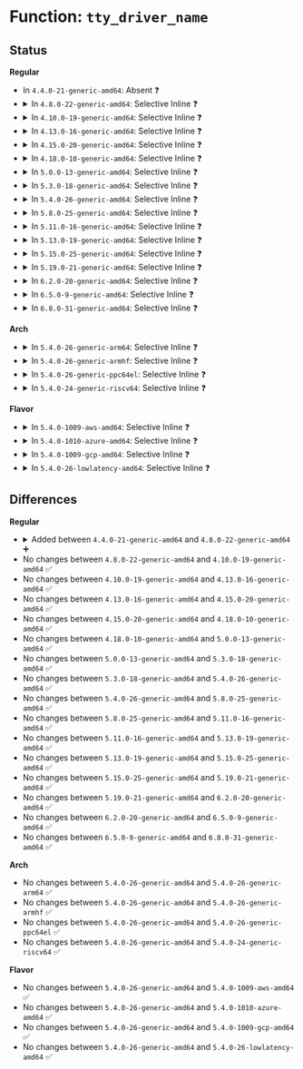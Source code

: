 # Function: <code>tty_driver_name</code>

## Status
<b>Regular</b>
<ul>
<li>
In <code>4.4.0-21-generic-amd64</code>: Absent ❓
</li>
<li>
<details>
<summary>In <code>4.8.0-22-generic-amd64</code>: Selective Inline ❓</summary>

```c
const char * tty_driver_name(const struct tty_struct * tty)
```

```json
{
  "name": "tty_driver_name",
  "collision_type": "Unique Global",
  "inline_type": "Selective",
  "funcs": [
    {
      "addr": 18446744071584303491,
      "name": "tty_driver_name",
      "external": true,
      "loc": "drivers/tty/tty_io.c:252",
      "file": "drivers/tty/tty_io.c",
      "inline": "not declared, inlined",
      "caller_inline": [
        "drivers/tty/tty_io.c:__do_SAK",
        "drivers/tty/tty_io.c:__do_SAK",
        "drivers/tty/tty_io.c:__do_SAK",
        "drivers/tty/tty_io.c:tty_release",
        "drivers/tty/tty_io.c:tty_release",
        "drivers/tty/tty_io.c:tty_release",
        "drivers/tty/tty_io.c:tty_release",
        "drivers/tty/tty_io.c:tty_release",
        "drivers/tty/tty_io.c:tty_release",
        "drivers/tty/tty_io.c:tty_release",
        "drivers/tty/tty_io.c:tty_write",
        "drivers/tty/tty_io.c:__proc_set_tty",
        "drivers/tty/tty_io.c:check_tty_count"
      ],
      "caller_func": [
        "drivers/tty/n_tty.c:n_tty_receive_char_flagged",
        "drivers/tty/n_tty.c:n_tty_receive_char_flagged"
      ]
    }
  ],
  "symbols": [
    {
      "addr": 18446744071584296848,
      "name": "tty_driver_name",
      "section": ".text",
      "bind": "STB_GLOBAL",
      "size": 36
    }
  ]
}
```
</details>
</li>
<li>
<details>
<summary>In <code>4.10.0-19-generic-amd64</code>: Selective Inline ❓</summary>

```c
const char * tty_driver_name(const struct tty_struct * tty)
```

```json
{
  "name": "tty_driver_name",
  "collision_type": "Unique Global",
  "inline_type": "Selective",
  "funcs": [
    {
      "addr": 18446744071584485555,
      "name": "tty_driver_name",
      "external": true,
      "loc": "drivers/tty/tty_io.c:252",
      "file": "drivers/tty/tty_io.c",
      "inline": "not declared, inlined",
      "caller_inline": [
        "drivers/tty/tty_io.c:__do_SAK",
        "drivers/tty/tty_io.c:__do_SAK",
        "drivers/tty/tty_io.c:__do_SAK",
        "drivers/tty/tty_io.c:tty_release",
        "drivers/tty/tty_io.c:tty_release",
        "drivers/tty/tty_io.c:tty_release",
        "drivers/tty/tty_io.c:tty_release",
        "drivers/tty/tty_io.c:tty_release",
        "drivers/tty/tty_io.c:tty_release",
        "drivers/tty/tty_io.c:tty_release",
        "drivers/tty/tty_io.c:tty_write",
        "drivers/tty/tty_io.c:__proc_set_tty",
        "drivers/tty/tty_io.c:check_tty_count"
      ],
      "caller_func": [
        "drivers/tty/n_tty.c:n_tty_receive_char_flagged",
        "drivers/tty/n_tty.c:n_tty_receive_char_flagged"
      ]
    }
  ],
  "symbols": [
    {
      "addr": 18446744071584478912,
      "name": "tty_driver_name",
      "section": ".text",
      "bind": "STB_GLOBAL",
      "size": 36
    }
  ]
}
```
</details>
</li>
<li>
<details>
<summary>In <code>4.13.0-16-generic-amd64</code>: Selective Inline ❓</summary>

```c
const char * tty_driver_name(const struct tty_struct * tty)
```

```json
{
  "name": "tty_driver_name",
  "collision_type": "Unique Global",
  "inline_type": "Selective",
  "funcs": [
    {
      "addr": 18446744071584560401,
      "name": "tty_driver_name",
      "external": true,
      "loc": "drivers/tty/tty_io.c:253",
      "file": "drivers/tty/tty_io.c",
      "inline": "not declared, inlined",
      "caller_inline": [
        "drivers/tty/tty_io.c:tty_release",
        "drivers/tty/tty_io.c:tty_release",
        "drivers/tty/tty_io.c:tty_release",
        "drivers/tty/tty_io.c:tty_release",
        "drivers/tty/tty_io.c:tty_release",
        "drivers/tty/tty_io.c:tty_release",
        "drivers/tty/tty_io.c:tty_release",
        "drivers/tty/tty_io.c:tty_write",
        "drivers/tty/tty_io.c:check_tty_count"
      ],
      "caller_func": [
        "drivers/tty/n_tty.c:n_tty_receive_char_flagged",
        "drivers/tty/n_tty.c:n_tty_receive_char_flagged",
        "drivers/tty/tty_jobctrl.c:__proc_set_tty"
      ]
    }
  ],
  "symbols": [
    {
      "addr": 18446744071584566272,
      "name": "tty_driver_name",
      "section": ".text",
      "bind": "STB_GLOBAL",
      "size": 36
    }
  ]
}
```
</details>
</li>
<li>
<details>
<summary>In <code>4.15.0-20-generic-amd64</code>: Selective Inline ❓</summary>

```c
const char * tty_driver_name(const struct tty_struct * tty)
```

```json
{
  "name": "tty_driver_name",
  "collision_type": "Unique Global",
  "inline_type": "Selective",
  "funcs": [
    {
      "addr": 18446744071584976788,
      "name": "tty_driver_name",
      "external": true,
      "loc": "drivers/tty/tty_io.c:254",
      "file": "drivers/tty/tty_io.c",
      "inline": "not declared, inlined",
      "caller_inline": [
        "drivers/tty/tty_io.c:tty_release",
        "drivers/tty/tty_io.c:tty_release",
        "drivers/tty/tty_io.c:tty_release",
        "drivers/tty/tty_io.c:tty_release",
        "drivers/tty/tty_io.c:tty_release",
        "drivers/tty/tty_io.c:tty_release",
        "drivers/tty/tty_io.c:tty_release",
        "drivers/tty/tty_io.c:tty_write",
        "drivers/tty/tty_io.c:check_tty_count"
      ],
      "caller_func": [
        "drivers/tty/n_tty.c:n_tty_receive_char_flagged",
        "drivers/tty/n_tty.c:n_tty_receive_char_flagged",
        "drivers/tty/tty_jobctrl.c:__proc_set_tty"
      ]
    }
  ],
  "symbols": [
    {
      "addr": 18446744071584977872,
      "name": "tty_driver_name",
      "section": ".text",
      "bind": "STB_GLOBAL",
      "size": 36
    }
  ]
}
```
</details>
</li>
<li>
<details>
<summary>In <code>4.18.0-10-generic-amd64</code>: Selective Inline ❓</summary>

```c
const char * tty_driver_name(const struct tty_struct * tty)
```

```json
{
  "name": "tty_driver_name",
  "collision_type": "Unique Global",
  "inline_type": "Selective",
  "funcs": [
    {
      "addr": 18446744071585208276,
      "name": "tty_driver_name",
      "external": true,
      "loc": "drivers/tty/tty_io.c:254",
      "file": "drivers/tty/tty_io.c",
      "inline": "not declared, inlined",
      "caller_inline": [
        "drivers/tty/tty_io.c:tty_release",
        "drivers/tty/tty_io.c:tty_release",
        "drivers/tty/tty_io.c:tty_release",
        "drivers/tty/tty_io.c:tty_release",
        "drivers/tty/tty_io.c:tty_release",
        "drivers/tty/tty_io.c:tty_release",
        "drivers/tty/tty_io.c:tty_release",
        "drivers/tty/tty_io.c:tty_write",
        "drivers/tty/tty_io.c:check_tty_count"
      ],
      "caller_func": [
        "drivers/tty/n_tty.c:n_tty_receive_char_flagged",
        "drivers/tty/n_tty.c:n_tty_receive_char_flagged",
        "drivers/tty/tty_jobctrl.c:__proc_set_tty"
      ]
    }
  ],
  "symbols": [
    {
      "addr": 18446744071585211232,
      "name": "tty_driver_name",
      "section": ".text",
      "bind": "STB_GLOBAL",
      "size": 36
    }
  ]
}
```
</details>
</li>
<li>
<details>
<summary>In <code>5.0.0-13-generic-amd64</code>: Selective Inline ❓</summary>

```c
const char * tty_driver_name(const struct tty_struct * tty)
```

```json
{
  "name": "tty_driver_name",
  "collision_type": "Unique Global",
  "inline_type": "Selective",
  "funcs": [
    {
      "addr": 18446744071585326404,
      "name": "tty_driver_name",
      "external": true,
      "loc": "drivers/tty/tty_io.c:255",
      "file": "drivers/tty/tty_io.c",
      "inline": "not declared, inlined",
      "caller_inline": [
        "drivers/tty/tty_io.c:tty_release",
        "drivers/tty/tty_io.c:tty_release",
        "drivers/tty/tty_io.c:tty_release",
        "drivers/tty/tty_io.c:tty_release",
        "drivers/tty/tty_io.c:tty_release",
        "drivers/tty/tty_io.c:tty_release",
        "drivers/tty/tty_io.c:tty_release",
        "drivers/tty/tty_io.c:tty_write",
        "drivers/tty/tty_io.c:check_tty_count"
      ],
      "caller_func": [
        "drivers/tty/n_tty.c:n_tty_receive_char_flagged",
        "drivers/tty/n_tty.c:n_tty_receive_char_flagged",
        "drivers/tty/tty_jobctrl.c:__proc_set_tty"
      ]
    }
  ],
  "symbols": [
    {
      "addr": 18446744071585330176,
      "name": "tty_driver_name",
      "section": ".text",
      "bind": "STB_GLOBAL",
      "size": 36
    }
  ]
}
```
</details>
</li>
<li>
<details>
<summary>In <code>5.3.0-18-generic-amd64</code>: Selective Inline ❓</summary>

```c
const char * tty_driver_name(const struct tty_struct * tty)
```

```json
{
  "name": "tty_driver_name",
  "collision_type": "Unique Global",
  "inline_type": "Selective",
  "funcs": [
    {
      "addr": 18446744071585538329,
      "name": "tty_driver_name",
      "external": true,
      "loc": "drivers/tty/tty_io.c:255",
      "file": "drivers/tty/tty_io.c",
      "inline": "not declared, inlined",
      "caller_inline": [
        "drivers/tty/tty_io.c:tty_release",
        "drivers/tty/tty_io.c:tty_release",
        "drivers/tty/tty_io.c:tty_release",
        "drivers/tty/tty_io.c:tty_release",
        "drivers/tty/tty_io.c:tty_release",
        "drivers/tty/tty_io.c:tty_release",
        "drivers/tty/tty_io.c:tty_release",
        "drivers/tty/tty_io.c:tty_write",
        "drivers/tty/tty_io.c:check_tty_count"
      ],
      "caller_func": [
        "drivers/tty/n_tty.c:n_tty_receive_char_flagged",
        "drivers/tty/n_tty.c:n_tty_receive_char_flagged",
        "drivers/tty/tty_jobctrl.c:__proc_set_tty"
      ]
    }
  ],
  "symbols": [
    {
      "addr": 18446744071585542832,
      "name": "tty_driver_name",
      "section": ".text",
      "bind": "STB_GLOBAL",
      "size": 38
    }
  ]
}
```
</details>
</li>
<li>
<details>
<summary>In <code>5.4.0-26-generic-amd64</code>: Selective Inline ❓</summary>

```c
const char * tty_driver_name(const struct tty_struct * tty)
```

```json
{
  "name": "tty_driver_name",
  "collision_type": "Unique Global",
  "inline_type": "Selective",
  "funcs": [
    {
      "addr": 18446744071585679241,
      "name": "tty_driver_name",
      "external": true,
      "loc": "drivers/tty/tty_io.c:255",
      "file": "drivers/tty/tty_io.c",
      "inline": "not declared, inlined",
      "caller_inline": [
        "drivers/tty/tty_io.c:tty_release",
        "drivers/tty/tty_io.c:tty_release",
        "drivers/tty/tty_io.c:tty_release",
        "drivers/tty/tty_io.c:tty_release",
        "drivers/tty/tty_io.c:tty_release",
        "drivers/tty/tty_io.c:tty_release",
        "drivers/tty/tty_io.c:tty_release",
        "drivers/tty/tty_io.c:tty_write",
        "drivers/tty/tty_io.c:check_tty_count"
      ],
      "caller_func": [
        "drivers/tty/n_tty.c:n_tty_receive_char_flagged",
        "drivers/tty/n_tty.c:n_tty_receive_char_flagged",
        "drivers/tty/tty_jobctrl.c:__proc_set_tty"
      ]
    }
  ],
  "symbols": [
    {
      "addr": 18446744071585683744,
      "name": "tty_driver_name",
      "section": ".text",
      "bind": "STB_GLOBAL",
      "size": 38
    }
  ]
}
```
</details>
</li>
<li>
<details>
<summary>In <code>5.8.0-25-generic-amd64</code>: Selective Inline ❓</summary>

```c
const char * tty_driver_name(const struct tty_struct * tty)
```

```json
{
  "name": "tty_driver_name",
  "collision_type": "Unique Global",
  "inline_type": "Selective",
  "funcs": [
    {
      "addr": 18446744071586416468,
      "name": "tty_driver_name",
      "external": true,
      "loc": "drivers/tty/tty_io.c:256",
      "file": "drivers/tty/tty_io.c",
      "inline": "not declared, inlined",
      "caller_inline": [
        "drivers/tty/tty_io.c:tty_release",
        "drivers/tty/tty_io.c:tty_release",
        "drivers/tty/tty_io.c:tty_release",
        "drivers/tty/tty_io.c:tty_release_checks",
        "drivers/tty/tty_io.c:tty_release_checks",
        "drivers/tty/tty_io.c:tty_release_checks",
        "drivers/tty/tty_io.c:tty_release_checks",
        "drivers/tty/tty_io.c:tty_write"
      ],
      "caller_func": [
        "drivers/tty/n_tty.c:n_tty_receive_char_flagged",
        "drivers/tty/n_tty.c:n_tty_receive_char_flagged",
        "drivers/tty/tty_jobctrl.c:__proc_set_tty"
      ]
    }
  ],
  "symbols": [
    {
      "addr": 18446744071586411168,
      "name": "tty_driver_name",
      "section": ".text",
      "bind": "STB_GLOBAL",
      "size": 38
    }
  ]
}
```
</details>
</li>
<li>
<details>
<summary>In <code>5.11.0-16-generic-amd64</code>: Selective Inline ❓</summary>

```c
const char * tty_driver_name(const struct tty_struct * tty)
```

```json
{
  "name": "tty_driver_name",
  "collision_type": "Unique Global",
  "inline_type": "Selective",
  "funcs": [
    {
      "addr": 18446744071591458332,
      "name": "tty_driver_name",
      "external": true,
      "loc": "drivers/tty/tty_io.c:253",
      "file": "drivers/tty/tty_io.c",
      "inline": "not declared, inlined",
      "caller_inline": [
        "drivers/tty/tty_io.c:tty_release",
        "drivers/tty/tty_io.c:tty_release",
        "drivers/tty/tty_io.c:tty_release",
        "drivers/tty/tty_io.c:tty_release_checks",
        "drivers/tty/tty_io.c:tty_release_checks",
        "drivers/tty/tty_io.c:tty_release_checks",
        "drivers/tty/tty_io.c:tty_release_checks"
      ],
      "caller_func": [
        "drivers/tty/n_tty.c:n_tty_receive_char_flagged",
        "drivers/tty/n_tty.c:n_tty_receive_char_flagged",
        "drivers/tty/tty_jobctrl.c:__proc_set_tty"
      ]
    }
  ],
  "symbols": [
    {
      "addr": 18446744071586526816,
      "name": "tty_driver_name",
      "section": ".text",
      "bind": "STB_GLOBAL",
      "size": 38
    }
  ]
}
```
</details>
</li>
<li>
<details>
<summary>In <code>5.13.0-19-generic-amd64</code>: Selective Inline ❓</summary>

```c
const char * tty_driver_name(const struct tty_struct * tty)
```

```json
{
  "name": "tty_driver_name",
  "collision_type": "Unique Global",
  "inline_type": "Selective",
  "funcs": [
    {
      "addr": 18446744071591400156,
      "name": "tty_driver_name",
      "external": true,
      "loc": "drivers/tty/tty_io.c:254",
      "file": "drivers/tty/tty_io.c",
      "inline": "not declared, inlined",
      "caller_inline": [
        "drivers/tty/tty_io.c:tty_release",
        "drivers/tty/tty_io.c:tty_release",
        "drivers/tty/tty_io.c:tty_release",
        "drivers/tty/tty_io.c:tty_release_checks",
        "drivers/tty/tty_io.c:tty_release_checks",
        "drivers/tty/tty_io.c:tty_release_checks",
        "drivers/tty/tty_io.c:tty_release_checks"
      ],
      "caller_func": [
        "drivers/tty/n_tty.c:n_tty_receive_char_flagged",
        "drivers/tty/n_tty.c:n_tty_receive_char_flagged",
        "drivers/tty/tty_jobctrl.c:__proc_set_tty"
      ]
    }
  ],
  "symbols": [
    {
      "addr": 18446744071586411776,
      "name": "tty_driver_name",
      "section": ".text",
      "bind": "STB_GLOBAL",
      "size": 38
    }
  ]
}
```
</details>
</li>
<li>
<details>
<summary>In <code>5.15.0-25-generic-amd64</code>: Selective Inline ❓</summary>

```c
const char * tty_driver_name(const struct tty_struct * tty)
```

```json
{
  "name": "tty_driver_name",
  "collision_type": "Unique Global",
  "inline_type": "Selective",
  "funcs": [
    {
      "addr": 18446744071592446585,
      "name": "tty_driver_name",
      "external": true,
      "loc": "drivers/tty/tty_io.c:253",
      "file": "drivers/tty/tty_io.c",
      "inline": "not declared, inlined",
      "caller_inline": [
        "drivers/tty/tty_io.c:tty_release",
        "drivers/tty/tty_io.c:tty_release",
        "drivers/tty/tty_io.c:tty_release",
        "drivers/tty/tty_io.c:tty_release_checks",
        "drivers/tty/tty_io.c:tty_release_checks",
        "drivers/tty/tty_io.c:tty_release_checks",
        "drivers/tty/tty_io.c:tty_release_checks"
      ],
      "caller_func": [
        "drivers/tty/n_tty.c:n_tty_receive_char_flagged",
        "drivers/tty/n_tty.c:n_tty_receive_char_flagged",
        "drivers/tty/tty_jobctrl.c:__proc_set_tty"
      ]
    }
  ],
  "symbols": [
    {
      "addr": 18446744071586938592,
      "name": "tty_driver_name",
      "section": ".text",
      "bind": "STB_GLOBAL",
      "size": 38
    }
  ]
}
```
</details>
</li>
<li>
<details>
<summary>In <code>5.19.0-21-generic-amd64</code>: Selective Inline ❓</summary>

```c
const char * tty_driver_name(const struct tty_struct * tty)
```

```json
{
  "name": "tty_driver_name",
  "collision_type": "Unique Global",
  "inline_type": "Selective",
  "funcs": [
    {
      "addr": 18446744071594314434,
      "name": "tty_driver_name",
      "external": true,
      "loc": "drivers/tty/tty_io.c:252",
      "file": "drivers/tty/tty_io.c",
      "inline": "not declared, inlined",
      "caller_inline": [
        "drivers/tty/tty_io.c:__do_SAK",
        "drivers/tty/tty_io.c:__do_SAK",
        "drivers/tty/tty_io.c:__do_SAK",
        "drivers/tty/tty_io.c:tty_release",
        "drivers/tty/tty_io.c:tty_release",
        "drivers/tty/tty_io.c:tty_release",
        "drivers/tty/tty_io.c:tty_release_checks",
        "drivers/tty/tty_io.c:tty_release_checks",
        "drivers/tty/tty_io.c:tty_release_checks",
        "drivers/tty/tty_io.c:tty_release_checks"
      ],
      "caller_func": [
        "drivers/tty/n_tty.c:n_tty_receive_char_flagged",
        "drivers/tty/n_tty.c:n_tty_receive_char_flagged",
        "drivers/tty/tty_port.c:tty_port_close_start",
        "drivers/tty/tty_port.c:tty_port_close_start",
        "drivers/tty/tty_jobctrl.c:__proc_set_tty"
      ]
    }
  ],
  "symbols": [
    {
      "addr": 18446744071588232256,
      "name": "tty_driver_name",
      "section": ".text",
      "bind": "STB_GLOBAL",
      "size": 50
    }
  ]
}
```
</details>
</li>
<li>
<details>
<summary>In <code>6.2.0-20-generic-amd64</code>: Selective Inline ❓</summary>

```c
const char * tty_driver_name(const struct tty_struct * tty)
```

```json
{
  "name": "tty_driver_name",
  "collision_type": "Unique Global",
  "inline_type": "Selective",
  "funcs": [
    {
      "addr": 18446744071589644364,
      "name": "tty_driver_name",
      "external": true,
      "loc": "drivers/tty/tty_io.c:251",
      "file": "drivers/tty/tty_io.c",
      "inline": "not declared, inlined",
      "caller_inline": [
        "drivers/tty/tty_io.c:__do_SAK",
        "drivers/tty/tty_io.c:__do_SAK",
        "drivers/tty/tty_io.c:__do_SAK",
        "drivers/tty/tty_io.c:tty_release",
        "drivers/tty/tty_io.c:tty_release",
        "drivers/tty/tty_io.c:tty_release",
        "drivers/tty/tty_io.c:tty_release_checks",
        "drivers/tty/tty_io.c:tty_release_checks",
        "drivers/tty/tty_io.c:tty_release_checks",
        "drivers/tty/tty_io.c:tty_release_checks"
      ],
      "caller_func": [
        "drivers/tty/n_tty.c:n_tty_receive_char_flagged",
        "drivers/tty/n_tty.c:n_tty_receive_char_flagged",
        "drivers/tty/tty_port.c:tty_port_close_start",
        "drivers/tty/tty_port.c:tty_port_close_start",
        "drivers/tty/tty_jobctrl.c:__proc_set_tty"
      ]
    }
  ],
  "symbols": [
    {
      "addr": 18446744071589642912,
      "name": "tty_driver_name",
      "section": ".text",
      "bind": "STB_GLOBAL",
      "size": 50
    }
  ]
}
```
</details>
</li>
<li>
<details>
<summary>In <code>6.5.0-9-generic-amd64</code>: Selective Inline ❓</summary>

```c
const char * tty_driver_name(const struct tty_struct * tty)
```

```json
{
  "name": "tty_driver_name",
  "collision_type": "Unique Global",
  "inline_type": "Selective",
  "funcs": [
    {
      "addr": 18446744071589948220,
      "name": "tty_driver_name",
      "external": true,
      "loc": "drivers/tty/tty_io.c:252",
      "file": "drivers/tty/tty_io.c",
      "inline": "not declared, inlined",
      "caller_inline": [
        "drivers/tty/tty_io.c:__do_SAK",
        "drivers/tty/tty_io.c:__do_SAK",
        "drivers/tty/tty_io.c:__do_SAK",
        "drivers/tty/tty_io.c:tty_release",
        "drivers/tty/tty_io.c:tty_release",
        "drivers/tty/tty_io.c:tty_release",
        "drivers/tty/tty_io.c:tty_release_checks",
        "drivers/tty/tty_io.c:tty_release_checks",
        "drivers/tty/tty_io.c:tty_release_checks",
        "drivers/tty/tty_io.c:tty_release_checks"
      ],
      "caller_func": [
        "drivers/tty/tty_port.c:tty_port_close_start",
        "drivers/tty/tty_port.c:tty_port_close_start",
        "drivers/tty/tty_jobctrl.c:__proc_set_tty"
      ]
    }
  ],
  "symbols": [
    {
      "addr": 18446744071589946576,
      "name": "tty_driver_name",
      "section": ".text",
      "bind": "STB_GLOBAL",
      "size": 50
    }
  ]
}
```
</details>
</li>
<li>
<details>
<summary>In <code>6.8.0-31-generic-amd64</code>: Selective Inline ❓</summary>

```c
const char * tty_driver_name(const struct tty_struct * tty)
```

```json
{
  "name": "tty_driver_name",
  "collision_type": "Unique Global",
  "inline_type": "Selective",
  "funcs": [
    {
      "addr": 18446744071590286636,
      "name": "tty_driver_name",
      "external": true,
      "loc": "drivers/tty/tty_io.c:252",
      "file": "drivers/tty/tty_io.c",
      "inline": "not declared, inlined",
      "caller_inline": [
        "drivers/tty/tty_io.c:__do_SAK",
        "drivers/tty/tty_io.c:__do_SAK",
        "drivers/tty/tty_io.c:__do_SAK",
        "drivers/tty/tty_io.c:tty_release",
        "drivers/tty/tty_io.c:tty_release",
        "drivers/tty/tty_io.c:tty_release",
        "drivers/tty/tty_io.c:tty_release_checks",
        "drivers/tty/tty_io.c:tty_release_checks",
        "drivers/tty/tty_io.c:tty_release_checks",
        "drivers/tty/tty_io.c:tty_release_checks",
        "drivers/tty/tty_io.c:check_tty_count"
      ],
      "caller_func": [
        "drivers/tty/tty_port.c:tty_port_close_start",
        "drivers/tty/tty_port.c:tty_port_close_start",
        "drivers/tty/tty_jobctrl.c:__proc_set_tty"
      ]
    }
  ],
  "symbols": [
    {
      "addr": 18446744071590285200,
      "name": "tty_driver_name",
      "section": ".text",
      "bind": "STB_GLOBAL",
      "size": 50
    }
  ]
}
```
</details>
</li>
</ul>
<b>Arch</b>
<ul>
<li>
<details>
<summary>In <code>5.4.0-26-generic-arm64</code>: Selective Inline ❓</summary>

```c
const char * tty_driver_name(const struct tty_struct * tty)
```

```json
{
  "name": "tty_driver_name",
  "collision_type": "Unique Global",
  "inline_type": "Selective",
  "funcs": [
    {
      "addr": 18446603336498355244,
      "name": "tty_driver_name",
      "external": true,
      "loc": "drivers/tty/tty_io.c:255",
      "file": "drivers/tty/tty_io.c",
      "inline": "not declared, inlined",
      "caller_inline": [
        "drivers/tty/tty_io.c:tty_release",
        "drivers/tty/tty_io.c:tty_release",
        "drivers/tty/tty_io.c:tty_release",
        "drivers/tty/tty_io.c:tty_release",
        "drivers/tty/tty_io.c:tty_release",
        "drivers/tty/tty_io.c:tty_release",
        "drivers/tty/tty_io.c:tty_release",
        "drivers/tty/tty_io.c:tty_write",
        "drivers/tty/tty_io.c:check_tty_count"
      ],
      "caller_func": [
        "drivers/tty/tty_jobctrl.c:__proc_set_tty"
      ]
    }
  ],
  "symbols": [
    {
      "addr": 18446603336498361128,
      "name": "tty_driver_name",
      "section": ".text",
      "bind": "STB_GLOBAL",
      "size": 72
    }
  ]
}
```
</details>
</li>
<li>
<details>
<summary>In <code>5.4.0-26-generic-armhf</code>: Selective Inline ❓</summary>

```c
const char * tty_driver_name(const struct tty_struct * tty)
```

```json
{
  "name": "tty_driver_name",
  "collision_type": "Unique Global",
  "inline_type": "Selective",
  "funcs": [
    {
      "addr": 3231041240,
      "name": "tty_driver_name",
      "external": true,
      "loc": "drivers/tty/tty_io.c:255",
      "file": "drivers/tty/tty_io.c",
      "inline": "not declared, inlined",
      "caller_inline": [
        "drivers/tty/tty_io.c:tty_release",
        "drivers/tty/tty_io.c:tty_release",
        "drivers/tty/tty_io.c:tty_release",
        "drivers/tty/tty_io.c:tty_release",
        "drivers/tty/tty_io.c:tty_release",
        "drivers/tty/tty_io.c:tty_release",
        "drivers/tty/tty_io.c:tty_release",
        "drivers/tty/tty_io.c:tty_write",
        "drivers/tty/tty_io.c:check_tty_count"
      ],
      "caller_func": [
        "drivers/tty/n_tty.c:n_tty_receive_char_flagged",
        "drivers/tty/n_tty.c:n_tty_receive_char_flagged",
        "drivers/tty/tty_jobctrl.c:__proc_set_tty"
      ]
    }
  ],
  "symbols": [
    {
      "addr": 3231046904,
      "name": "tty_driver_name",
      "section": ".text",
      "bind": "STB_GLOBAL",
      "size": 60
    }
  ]
}
```
</details>
</li>
<li>
<details>
<summary>In <code>5.4.0-26-generic-ppc64el</code>: Selective Inline ❓</summary>

```c
const char * tty_driver_name(const struct tty_struct * tty)
```

```json
{
  "name": "tty_driver_name",
  "collision_type": "Unique Global",
  "inline_type": "Selective",
  "funcs": [
    {
      "addr": 13835058055291532652,
      "name": "tty_driver_name",
      "external": true,
      "loc": "drivers/tty/tty_io.c:255",
      "file": "drivers/tty/tty_io.c",
      "inline": "not declared, inlined",
      "caller_inline": [
        "drivers/tty/tty_io.c:tty_release",
        "drivers/tty/tty_io.c:tty_release",
        "drivers/tty/tty_io.c:tty_release",
        "drivers/tty/tty_io.c:tty_release",
        "drivers/tty/tty_io.c:tty_release",
        "drivers/tty/tty_io.c:tty_release",
        "drivers/tty/tty_io.c:tty_release",
        "drivers/tty/tty_io.c:tty_write",
        "drivers/tty/tty_io.c:check_tty_count"
      ],
      "caller_func": [
        "drivers/tty/n_tty.c:n_tty_receive_char_flagged",
        "drivers/tty/n_tty.c:n_tty_receive_char_flagged",
        "drivers/tty/tty_jobctrl.c:__proc_set_tty"
      ]
    }
  ],
  "symbols": [
    {
      "addr": 13835058055291545040,
      "name": "tty_driver_name",
      "section": ".text",
      "bind": "STB_GLOBAL",
      "size": 60
    }
  ]
}
```
</details>
</li>
<li>
<details>
<summary>In <code>5.4.0-24-generic-riscv64</code>: Selective Inline ❓</summary>

```c
const char * tty_driver_name(const struct tty_struct * tty)
```

```json
{
  "name": "tty_driver_name",
  "collision_type": "Unique Global",
  "inline_type": "Selective",
  "funcs": [
    {
      "addr": 18446743936276033884,
      "name": "tty_driver_name",
      "external": true,
      "loc": "drivers/tty/tty_io.c:255",
      "file": "drivers/tty/tty_io.c",
      "inline": "not declared, inlined",
      "caller_inline": [
        "drivers/tty/tty_io.c:tty_release",
        "drivers/tty/tty_io.c:tty_release",
        "drivers/tty/tty_io.c:tty_release",
        "drivers/tty/tty_io.c:tty_release",
        "drivers/tty/tty_io.c:tty_release",
        "drivers/tty/tty_io.c:tty_release",
        "drivers/tty/tty_io.c:tty_release",
        "drivers/tty/tty_io.c:tty_write",
        "drivers/tty/tty_io.c:check_tty_count"
      ],
      "caller_func": [
        "drivers/tty/n_tty.c:n_tty_receive_char_flagged",
        "drivers/tty/n_tty.c:n_tty_receive_char_flagged",
        "drivers/tty/tty_jobctrl.c:__proc_set_tty"
      ]
    }
  ],
  "symbols": [
    {
      "addr": 18446743936276036646,
      "name": "tty_driver_name",
      "section": ".text",
      "bind": "STB_GLOBAL",
      "size": 58
    }
  ]
}
```
</details>
</li>
</ul>
<b>Flavor</b>
<ul>
<li>
<details>
<summary>In <code>5.4.0-1009-aws-amd64</code>: Selective Inline ❓</summary>

```c
const char * tty_driver_name(const struct tty_struct * tty)
```

```json
{
  "name": "tty_driver_name",
  "collision_type": "Unique Global",
  "inline_type": "Selective",
  "funcs": [
    {
      "addr": 18446744071585440265,
      "name": "tty_driver_name",
      "external": true,
      "loc": "drivers/tty/tty_io.c:255",
      "file": "drivers/tty/tty_io.c",
      "inline": "not declared, inlined",
      "caller_inline": [
        "drivers/tty/tty_io.c:tty_release",
        "drivers/tty/tty_io.c:tty_release",
        "drivers/tty/tty_io.c:tty_release",
        "drivers/tty/tty_io.c:tty_release",
        "drivers/tty/tty_io.c:tty_release",
        "drivers/tty/tty_io.c:tty_release",
        "drivers/tty/tty_io.c:tty_release",
        "drivers/tty/tty_io.c:tty_write",
        "drivers/tty/tty_io.c:check_tty_count"
      ],
      "caller_func": [
        "drivers/tty/n_tty.c:n_tty_receive_char_flagged",
        "drivers/tty/n_tty.c:n_tty_receive_char_flagged",
        "drivers/tty/tty_jobctrl.c:__proc_set_tty"
      ]
    }
  ],
  "symbols": [
    {
      "addr": 18446744071585444768,
      "name": "tty_driver_name",
      "section": ".text",
      "bind": "STB_GLOBAL",
      "size": 38
    }
  ]
}
```
</details>
</li>
<li>
<details>
<summary>In <code>5.4.0-1010-azure-amd64</code>: Selective Inline ❓</summary>

```c
const char * tty_driver_name(const struct tty_struct * tty)
```

```json
{
  "name": "tty_driver_name",
  "collision_type": "Unique Global",
  "inline_type": "Selective",
  "funcs": [
    {
      "addr": 18446744071585310297,
      "name": "tty_driver_name",
      "external": true,
      "loc": "drivers/tty/tty_io.c:255",
      "file": "drivers/tty/tty_io.c",
      "inline": "not declared, inlined",
      "caller_inline": [
        "drivers/tty/tty_io.c:tty_release",
        "drivers/tty/tty_io.c:tty_release",
        "drivers/tty/tty_io.c:tty_release",
        "drivers/tty/tty_io.c:tty_release",
        "drivers/tty/tty_io.c:tty_release",
        "drivers/tty/tty_io.c:tty_release",
        "drivers/tty/tty_io.c:tty_release",
        "drivers/tty/tty_io.c:tty_write",
        "drivers/tty/tty_io.c:check_tty_count"
      ],
      "caller_func": [
        "drivers/tty/n_tty.c:n_tty_receive_char_flagged",
        "drivers/tty/n_tty.c:n_tty_receive_char_flagged",
        "drivers/tty/tty_jobctrl.c:__proc_set_tty"
      ]
    }
  ],
  "symbols": [
    {
      "addr": 18446744071585314800,
      "name": "tty_driver_name",
      "section": ".text",
      "bind": "STB_GLOBAL",
      "size": 38
    }
  ]
}
```
</details>
</li>
<li>
<details>
<summary>In <code>5.4.0-1009-gcp-amd64</code>: Selective Inline ❓</summary>

```c
const char * tty_driver_name(const struct tty_struct * tty)
```

```json
{
  "name": "tty_driver_name",
  "collision_type": "Unique Global",
  "inline_type": "Selective",
  "funcs": [
    {
      "addr": 18446744071585629641,
      "name": "tty_driver_name",
      "external": true,
      "loc": "drivers/tty/tty_io.c:255",
      "file": "drivers/tty/tty_io.c",
      "inline": "not declared, inlined",
      "caller_inline": [
        "drivers/tty/tty_io.c:tty_release",
        "drivers/tty/tty_io.c:tty_release",
        "drivers/tty/tty_io.c:tty_release",
        "drivers/tty/tty_io.c:tty_release",
        "drivers/tty/tty_io.c:tty_release",
        "drivers/tty/tty_io.c:tty_release",
        "drivers/tty/tty_io.c:tty_release",
        "drivers/tty/tty_io.c:tty_write",
        "drivers/tty/tty_io.c:check_tty_count"
      ],
      "caller_func": [
        "drivers/tty/n_tty.c:n_tty_receive_char_flagged",
        "drivers/tty/n_tty.c:n_tty_receive_char_flagged",
        "drivers/tty/tty_jobctrl.c:__proc_set_tty"
      ]
    }
  ],
  "symbols": [
    {
      "addr": 18446744071585634144,
      "name": "tty_driver_name",
      "section": ".text",
      "bind": "STB_GLOBAL",
      "size": 38
    }
  ]
}
```
</details>
</li>
<li>
<details>
<summary>In <code>5.4.0-26-lowlatency-amd64</code>: Selective Inline ❓</summary>

```c
const char * tty_driver_name(const struct tty_struct * tty)
```

```json
{
  "name": "tty_driver_name",
  "collision_type": "Unique Global",
  "inline_type": "Selective",
  "funcs": [
    {
      "addr": 18446744071585740673,
      "name": "tty_driver_name",
      "external": true,
      "loc": "drivers/tty/tty_io.c:255",
      "file": "drivers/tty/tty_io.c",
      "inline": "not declared, inlined",
      "caller_inline": [
        "drivers/tty/tty_io.c:tty_release",
        "drivers/tty/tty_io.c:tty_release",
        "drivers/tty/tty_io.c:tty_release",
        "drivers/tty/tty_io.c:tty_release",
        "drivers/tty/tty_io.c:tty_release",
        "drivers/tty/tty_io.c:tty_release",
        "drivers/tty/tty_io.c:tty_release",
        "drivers/tty/tty_io.c:tty_write",
        "drivers/tty/tty_io.c:check_tty_count"
      ],
      "caller_func": [
        "drivers/tty/n_tty.c:n_tty_receive_char_flagged",
        "drivers/tty/n_tty.c:n_tty_receive_char_flagged",
        "drivers/tty/tty_jobctrl.c:__proc_set_tty"
      ]
    }
  ],
  "symbols": [
    {
      "addr": 18446744071585742272,
      "name": "tty_driver_name",
      "section": ".text",
      "bind": "STB_GLOBAL",
      "size": 38
    }
  ]
}
```
</details>
</li>
</ul>

## Differences
<b>Regular</b>
<ul>
<li>
<details>
<summary>Added between <code>4.4.0-21-generic-amd64</code> and <code>4.8.0-22-generic-amd64</code> ➕</summary>

```c
const char * tty_driver_name(const struct tty_struct * tty)
```
</details>
</li>
<li>
No changes between <code>4.8.0-22-generic-amd64</code> and <code>4.10.0-19-generic-amd64</code> ✅
</li>
<li>
No changes between <code>4.10.0-19-generic-amd64</code> and <code>4.13.0-16-generic-amd64</code> ✅
</li>
<li>
No changes between <code>4.13.0-16-generic-amd64</code> and <code>4.15.0-20-generic-amd64</code> ✅
</li>
<li>
No changes between <code>4.15.0-20-generic-amd64</code> and <code>4.18.0-10-generic-amd64</code> ✅
</li>
<li>
No changes between <code>4.18.0-10-generic-amd64</code> and <code>5.0.0-13-generic-amd64</code> ✅
</li>
<li>
No changes between <code>5.0.0-13-generic-amd64</code> and <code>5.3.0-18-generic-amd64</code> ✅
</li>
<li>
No changes between <code>5.3.0-18-generic-amd64</code> and <code>5.4.0-26-generic-amd64</code> ✅
</li>
<li>
No changes between <code>5.4.0-26-generic-amd64</code> and <code>5.8.0-25-generic-amd64</code> ✅
</li>
<li>
No changes between <code>5.8.0-25-generic-amd64</code> and <code>5.11.0-16-generic-amd64</code> ✅
</li>
<li>
No changes between <code>5.11.0-16-generic-amd64</code> and <code>5.13.0-19-generic-amd64</code> ✅
</li>
<li>
No changes between <code>5.13.0-19-generic-amd64</code> and <code>5.15.0-25-generic-amd64</code> ✅
</li>
<li>
No changes between <code>5.15.0-25-generic-amd64</code> and <code>5.19.0-21-generic-amd64</code> ✅
</li>
<li>
No changes between <code>5.19.0-21-generic-amd64</code> and <code>6.2.0-20-generic-amd64</code> ✅
</li>
<li>
No changes between <code>6.2.0-20-generic-amd64</code> and <code>6.5.0-9-generic-amd64</code> ✅
</li>
<li>
No changes between <code>6.5.0-9-generic-amd64</code> and <code>6.8.0-31-generic-amd64</code> ✅
</li>
</ul>
<b>Arch</b>
<ul>
<li>
No changes between <code>5.4.0-26-generic-amd64</code> and <code>5.4.0-26-generic-arm64</code> ✅
</li>
<li>
No changes between <code>5.4.0-26-generic-amd64</code> and <code>5.4.0-26-generic-armhf</code> ✅
</li>
<li>
No changes between <code>5.4.0-26-generic-amd64</code> and <code>5.4.0-26-generic-ppc64el</code> ✅
</li>
<li>
No changes between <code>5.4.0-26-generic-amd64</code> and <code>5.4.0-24-generic-riscv64</code> ✅
</li>
</ul>
<b>Flavor</b>
<ul>
<li>
No changes between <code>5.4.0-26-generic-amd64</code> and <code>5.4.0-1009-aws-amd64</code> ✅
</li>
<li>
No changes between <code>5.4.0-26-generic-amd64</code> and <code>5.4.0-1010-azure-amd64</code> ✅
</li>
<li>
No changes between <code>5.4.0-26-generic-amd64</code> and <code>5.4.0-1009-gcp-amd64</code> ✅
</li>
<li>
No changes between <code>5.4.0-26-generic-amd64</code> and <code>5.4.0-26-lowlatency-amd64</code> ✅
</li>
</ul>
